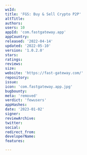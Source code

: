 ```yaml
---
wsId: 
title: 'FGS: Buy & Sell Crypto P2P'
altTitle: 
authors: 
users: 10
appId: 'com.fastgateway.app'
appCountry: 
released: '2022-04-14'
updated: '2022-05-10'
version: '1.0.2.0'
stars: 
ratings: 
reviews: 
size: 
website: 'https://fast-gateway.com/'
repository: 
issue: 
icon: 'com.fastgateway.app.jpg'
bugbounty: 
meta: 'removed'
verdict: 'fewusers'
appHashes: 
date: '2023-01-02'
signer: 
reviewArchive: 
twitter: 
social: 
redirect_from: 
developerName: 
features: 

---
```


